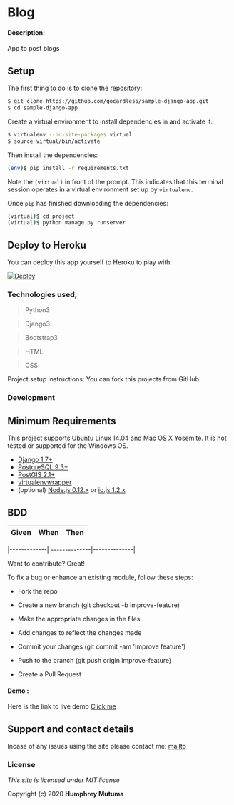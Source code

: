 # Blog

#### Description:
App to post blogs


## Setup

The first thing to do is to clone the repository:

```sh
$ git clone https://github.com/gocardless/sample-django-app.git
$ cd sample-django-app
```

Create a virtual environment to install dependencies in and activate it:

```sh
$ virtualenv --no-site-packages virtual
$ source virtual/bin/activate
```

Then install the dependencies:

```sh
(env)$ pip install -r requirements.txt
```
Note the `(virtual)` in front of the prompt. This indicates that this terminal
session operates in a virtual environment set up by `virtualenv`.

Once `pip` has finished downloading the dependencies:
```sh
(virtual)$ cd project
(virtual)$ python manage.py runserver
```

## Deploy to Heroku

You can deploy this app yourself to Heroku to play with.

[![Deploy](https://www.herokucdn.com)](https://heroku.com)


### Technologies used;
> Python3

> Django3

>Bootstrap3

>HTML

>CSS

Project setup instructions: You can fork this projects from GitHub.
 ### Development


## Minimum Requirements
This project supports Ubuntu Linux 14.04 and Mac OS X Yosemite. It is not tested or supported for the Windows OS.

- [Django 1.7+](https://www.djangoproject.com/)
- [PostgreSQL 9.3+](http://www.postgresql.org/)
- [PostGIS 2.1+](http://postgis.net/)
- [virtualenvwrapper](http://virtualenvwrapper.readthedocs.org/en/latest/)
- (optional) [Node.js 0.12.x](http://nodejs.org/) or [io.js 1.2.x](https://iojs.org/en/index.html)


## BDD

|Given | When | Then|
|------|-----------|-------|

|-------------| --------------|--------------|


Want to contribute? Great!

To fix a bug or enhance an existing module, follow these steps:

- Fork the repo

- Create a new branch (git checkout -b improve-feature)

- Make the appropriate changes in the files

- Add changes to reflect the changes made

- Commit your changes (git commit -am 'Improve feature')

- Push to the branch (git push origin improve-feature)

- Create a Pull Request

#### Demo : 
Here is the link to live demo [Click me](https://tribune-blog1.herokuapp.com/)

## Support and contact details
Incase of any issues using the site please contact me: [mailto](mailto:humphreymutuma01@gmail.com)


### License
*This site is licensed under MIT license*

Copyright (c) 2020 **Humphrey Mutuma**
